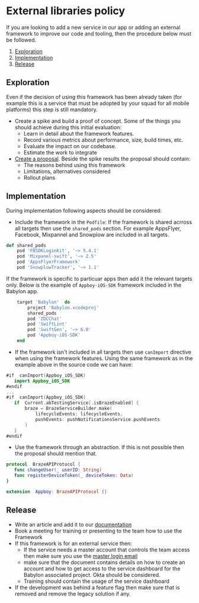 # External libraries policy


If you are looking to add a new service in our app or adding an external framework to improve our code and tooling, then the procedure below must be followed.
1. [Exploration](#exploration)
1. [Implementation](#implementation)
1. [Release](#release)

## Exploration
Even if the decision of using this framework has been already taken (for example this is a service that must be adopted by your squad for all mobile platforms) this step is still mandatory. 

 - Create a spike and build a proof of concept. Some of the things you should achieve during this initial evaluation: 
	 - Learn in detail about the framework features.
	 - Record various metrics about performance, size, build times, etc.
	 - Evaluate the impact on our codebase.
	 - Estimate the work to integrate
 - [Create a proposal](https://github.com/babylonhealth/ios-playbook/blob/master/Cookbook/Technical-Documents/WritingAProposal.md). Beside the spike results the proposal should contain:
	- The reasons behind using this framework
	- Limitations, alternatives considered
	- Rollout plans 
 
## Implementation
During implementation following aspects should be considered:
* Include the framework in the `Podfile`:
	If the framework is shared acrross all targets then use the `shared_pods` section.
	For example AppsFlyer,  Facebook, Mixpannel and Snowplow are included in all targets.

```ruby
def shared_pods
	pod 'FBSDKLoginKit', '~> 5.4.1'
	pod 'Mixpanel-swift', '~> 2.5'
	pod 'AppsFlyerFramework'
	pod 'SnowplowTracker', '~> 1.1'
```

If the framework is specific to particuar apps then add it the relevant targets only.
Below is the example of `Appboy-iOS-SDK` framework included in the Babylon app.
```ruby
	target 'Babylon'  do
		project 'Babylon.xcodeproj'
		shared_pods
		pod 'ZDCChat'
		pod 'SwiftLint'
		pod 'SwiftGen', '~> 6.0'
		pod 'Appboy-iOS-SDK'
	end
```

 - If the framework isn't included in all targets then use `canImport` directive when using the framework features.
Using the same framework as in the example above in the source code we can have: 
 ```swift
 #if  canImport(Appboy_iOS_SDK)
	import Appboy_iOS_SDK
#endif
...
 #if  canImport(Appboy_iOS_SDK)
	if  Current.abTestingService[.isBrazeEnabled] {
		braze = BrazeServiceBuilder.make(
			lifecycleEvents: lifecycleEvents,
			pushEvents: pushNotificationsService.pushEvents
		)
	}
#endif
```
 - Use the framework through an abstraction. If this is not possible then the proposal should mention that.
 ```swift
 protocol  BrazeAPIProtocol {
	func changeUser(_ userID: String)
	func registerDeviceToken(_ deviceToken: Data)
}

extension  Appboy: BrazeAPIProtocol {}
 ```

## Release
- Write an article and add it to our [documentation](https://github.com/babylonhealth/babylon-ios/blob/develop/Documentation/README.md)
- Book a meeting for training or presenting to the team how to use the Framework 
- If this framework is for an external service then:
	- If the service needs a master account that controls the team access then make sure you use the [master login email](https://github.com/babylonhealth/babylon-ios/blob/develop/Documentation/to-use-daily/iOSTeamEmails.md#login-account)
	- make sure that the document contains details on how to create an account and how to get access to the service dashboard for the Babylon associated project. Okta should be considered.
	- Training should contain the usage of the service dashboard
- If the development was behind a feature flag then make sure that is removed and remove the legacy solution if any.
